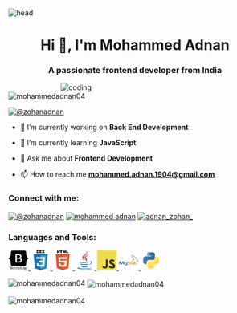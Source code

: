 <img align="center" alt="head" width="800" height="500" src="https://thumbs.gfycat.com/ColorlessBitesizedKob-max-1mb.gif">
<h1 align="center">Hi 👋, I'm Mohammed Adnan</h1>
<h3 align="center">A passionate frontend developer from India</h3>
<img align="right" alt="coding" width="400" src="https://camo.githubusercontent.com/c1dcb74cc1c1835b1d716f5051499a2814c683c806b15f04b0eba492863703e9/68747470733a2f2f63646e2e6472696262626c652e636f6d2f75736572732f3733303730332f73637265656e73686f74732f363538313234332f6176656e746f2e676966">

<p align="left"> <img src="https://komarev.com/ghpvc/?username=mohammedadnan04&label=Profile%20views&color=0e75b6&style=flat" alt="mohammedadnan04" /> </p>

<p align="left"> <a href="https://twitter.com/@zohanadnan" target="blank"><img src="https://img.shields.io/twitter/follow/@zohanadnan?logo=twitter&style=for-the-badge" alt="@zohanadnan" /></a> </p>

- 🔭 I’m currently working on **Back End Development**

- 🌱 I’m currently learning **JavaScript**

- 💬 Ask me about **Frontend Development**

- 📫 How to reach me **mohammed.adnan.1904@gmail.com**

<h3 align="left">Connect with me:</h3>
<p align="left">
<a href="https://twitter.com/@zohanadnan" target="blank"><img align="center" src="https://raw.githubusercontent.com/rahuldkjain/github-profile-readme-generator/master/src/images/icons/Social/twitter.svg" alt="@zohanadnan" height="30" width="40" /></a>
<a href="https://linkedin.com/in/mohammed adnan" target="blank"><img align="center" src="https://raw.githubusercontent.com/rahuldkjain/github-profile-readme-generator/master/src/images/icons/Social/linked-in-alt.svg" alt="mohammed adnan" height="30" width="40" /></a>
<a href="https://instagram.com/adnan_zohan_" target="blank"><img align="center" src="https://raw.githubusercontent.com/rahuldkjain/github-profile-readme-generator/master/src/images/icons/Social/instagram.svg" alt="adnan_zohan_" height="30" width="40" /></a>
</p>

<h3 align="left">Languages and Tools:</h3>
<p align="left"> <a href="https://getbootstrap.com" target="_blank" rel="noreferrer"> <img src="https://raw.githubusercontent.com/devicons/devicon/master/icons/bootstrap/bootstrap-plain-wordmark.svg" alt="bootstrap" width="40" height="40"/> </a> <a href="https://www.w3schools.com/css/" target="_blank" rel="noreferrer"> <img src="https://raw.githubusercontent.com/devicons/devicon/master/icons/css3/css3-original-wordmark.svg" alt="css3" width="40" height="40"/> </a> <a href="https://www.w3.org/html/" target="_blank" rel="noreferrer"> <img src="https://raw.githubusercontent.com/devicons/devicon/master/icons/html5/html5-original-wordmark.svg" alt="html5" width="40" height="40"/> </a> <a href="https://www.java.com" target="_blank" rel="noreferrer"> <img src="https://raw.githubusercontent.com/devicons/devicon/master/icons/java/java-original.svg" alt="java" width="40" height="40"/> </a> <a href="https://developer.mozilla.org/en-US/docs/Web/JavaScript" target="_blank" rel="noreferrer"> <img src="https://raw.githubusercontent.com/devicons/devicon/master/icons/javascript/javascript-original.svg" alt="javascript" width="40" height="40"/> </a> <a href="https://www.mysql.com/" target="_blank" rel="noreferrer"> <img src="https://raw.githubusercontent.com/devicons/devicon/master/icons/mysql/mysql-original-wordmark.svg" alt="mysql" width="40" height="40"/> </a> <a href="https://www.python.org" target="_blank" rel="noreferrer"> <img src="https://raw.githubusercontent.com/devicons/devicon/master/icons/python/python-original.svg" alt="python" width="40" height="40"/> </a> </p>

<p><img align="left" src="https://github-readme-stats.vercel.app/api/top-langs?username=mohammedadnan04&show_icons=true&locale=en&layout=compact" alt="mohammedadnan04" /></p>

<p>&nbsp;<img align="center" src="https://github-readme-stats.vercel.app/api?username=mohammedadnan04&show_icons=true&locale=en" alt="mohammedadnan04" /></p>

<p><img align="center" src="https://github-readme-streak-stats.herokuapp.com/?user=mohammedadnan04&" alt="mohammedadnan04" /></p>
